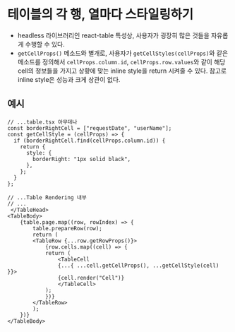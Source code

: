 # 테이블의 각 행, 열마다 스타일링하기

- headless 라이브러리인 react-table 특성상, 사용자가 굉장히 많은 것들을 자유롭게 수행할 수 있다.
- `getCellProps()` 메소드와 별개로, 사용자가 `getCellStyles(cellProps)`와 같은 메소드를 정의해서 `cellProps.column.id`, `cellProps.row.values`와 같이 해당 cell의 정보들을 가지고 상황에 맞는 inline style을 return 시켜줄 수 있다. 참고로 inline style은 성능과 크게 상관이 없다.

## 예시

```JSX
// ...table.tsx 아무데나
const borderRightCell = ["requestDate", "userName"];
const getCellStyle = (cellProps) => {
  if (borderRightCell.find(cellProps.column.id)) {
    return {
      style: {
        borderRight: "1px solid black",
      },
    };
  }
};

// ...Table Rendering 내부
// ...
 </TableHead>
<TableBody>
    {table.page.map((row, rowIndex) => {
        table.prepareRow(row);
        return (
        <TableRow {...row.getRowProps()}>
            {row.cells.map((cell) => {
            return (
                <TableCell
                {...{ ...cell.getCellProps(), ...getCellStyle(cell) }}>
                {cell.render("Cell")}
                </TableCell>
            );
            })}
        </TableRow>
        );
    })}
</TableBody>
```
